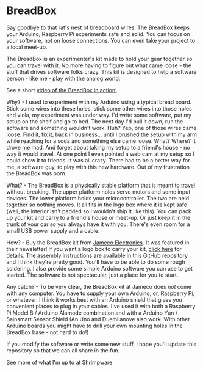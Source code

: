 # BreadBox

Say goodbye to that rat's nest of breadboard wires. The BreadBox keeps your Arduino, Raspberry Pi experiments safe and solid. You can focus on your software, not on loose connections. You can even take your project to a local meet-up.

The BreadBox is an experimenter's kit made to hold your gear together so you can travel with it. No more having to figure out what came loose - the stuff that drives software folks crazy. This kit is designed to help a software person - like me - play with the analog world.

See a short [video of the BreadBox in action!](https://www.youtube.com/watch?v=oW6e7OaxT8A)                                   

Why? - I used to experiment with my Arduino using a typical bread board. Stick some wires into these holes, stick some other wires into those holes and viola, my experiment was under way. I'd write some software, put my setup on the shelf and go to bed. The next day I'd pull it down, run the software and something wouldn't work. Huh? Yep, one of those wires came loose. Find it, fix it, back in business... until I brushed the setup with my arm while reaching for a soda and something else came loose. What? Where? It drove me mad. And forget about taking my setup to a friend's house - no way it would travel. At one point I even pointed a web cam at my setup so I could show it to friends. It was all crazy. There had to be a better way for me, a software guy, to play with this new hardware. Out of my frustration the BreadBox was born.

What? - The BreadBox is a physically stable platform that is meant to travel without breaking. The upper platform holds servo motors and some input devices. The lower platform holds your microcontroller. The two are held together so nothing moves. It all fits in the logo box where it is kept safe (well, the interior isn't padded so I wouldn't ship it like this). You can pack up your kit and carry to a friend's house or meet-up. Or just keep it in the trunk of your car so you always have it with you. There's even room for a small USB power supply and a cable.

How? - Buy the BreadBox kit from [Jameco Electronics](http://www.jameco.com/Jameco/workshop/JamecoBuilds/arduino-breadbox-kit.html). It was featured in their newsletter!  If you want a logo box to carry your kit, [click here](http://www.shrimpware.com/rpi/index.html#howtoorder) for details. The assembly instructions are available in this GitHub repository and I think they're pretty good. You'll have to be able to do some rough soldering. I also provide some simple Arduino software you can use to get started. The software is not spectacular, just a place for you to start.

Any catch? - To be very clear, the BreadBox kit at Jameco does *not* come with any computer. You have to supply your own Arduino, or, Raspberry Pi, or whatever. I think it works best with an Arduino shield that gives you convenient places to plug in your cables. I've used it with both a Raspberry Pi Model B / Arduino Alamode combination and with a Arduino Yun / Sainsmart Sensor Shield (An Uno and Duemilanove also work. With other Arduino boards you might have to drill your own mounting holes in the BreadBox base - not hard to do!)

If you modify the software or write some new stuff, I hope you'll update this repository so that we can all share in the fun.

See more of what I'm up to at [Shrimpware](http://www.shrimpware.com)


